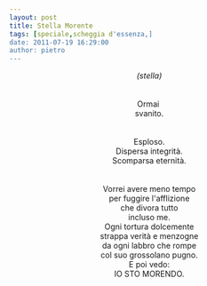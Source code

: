 ```yaml
---
layout: post
title: Stella Morente
tags: [speciale,scheggia d'essenza,]
date: 2011-07-19 16:29:00
author: pietro
---
```

<div dir="ltr" style="text-align: left"><div style="text-align: center"><i>(stella)</i><br/><div style="text-align: center"><br/><br/><div style="text-align: center">Ormai&nbsp;<br/><div style="text-align: center">svanito.<br/><div style="text-align: center"><br/><br/><div style="text-align: center">Esploso.<br/><div style="text-align: center">Dispersa integrità.<br/><div style="text-align: center">Scomparsa eternità.<br/><div style="text-align: center"><br/><br/><div style="text-align: center">Vorrei avere meno tempo<br/><div style="text-align: center">per fuggire l'afflizione<br/><div style="text-align: center">che divora tutto<br/><div style="text-align: center">incluso me.<br/><div style="text-align: center">Ogni tortura dolcemente<br/><div style="text-align: center">strappa verità e menzogne<br/><div style="text-align: center">da ogni labbro che rompe<br/><div style="text-align: center">col suo grossolano pugno.<br/><div style="text-align: center">E poi vedo:<br/><div style="text-align: center">IO STO MORENDO.<br/><br/>
